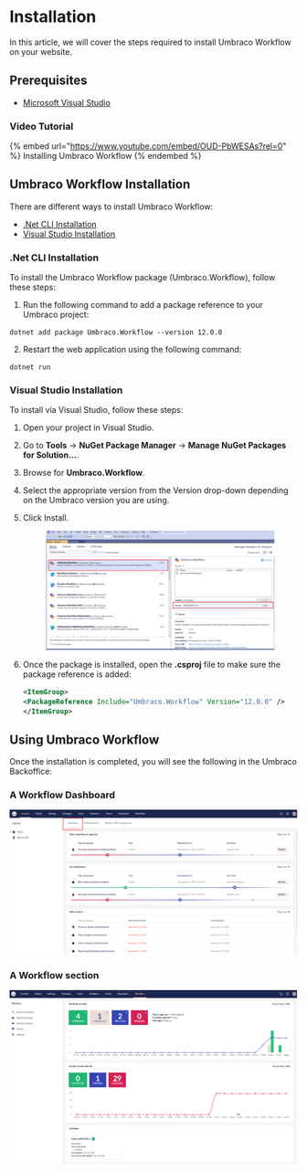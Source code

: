 # Installation

In this article, we will cover the steps required to install Umbraco Workflow on your website.

## Prerequisites

* [Microsoft Visual Studio](https://visualstudio.microsoft.com/)

### Video Tutorial

{% embed url="https://www.youtube.com/embed/OUD-PbWESAs?rel=0" %}
Installing Umbraco Workflow
{% endembed %}

## Umbraco Workflow Installation

There are different ways to install Umbraco Workflow:

* [.Net CLI Installation](installing-workflow.md#net-cli-installation)
* [Visual Studio Installation](installing-workflow.md#visual-studio-installation)

### .Net CLI Installation

To install the Umbraco Workflow package (Umbraco.Workflow), follow these steps:

1.  Run the following command to add a package reference to your Umbraco project:

```
dotnet add package Umbraco.Workflow --version 12.0.0
```

2.  Restart the web application using the following command:

```
dotnet run
```

### Visual Studio Installation

To install via Visual Studio, follow these steps:

1. Open your project in Visual Studio.
2. Go to **Tools** -> **NuGet Package Manager** -> **Manage NuGet Packages for Solution...**.
3. Browse for **Umbraco.Workflow**.
4. Select the appropriate version from the Version drop-down depending on the Umbraco version you are using.
5.  Click Install.

    <figure><img src="../../10/umbraco-workflow/images/VS_Installation.png" alt=""><figcaption></figcaption></figure>
6.  Once the package is installed, open the **.csproj** file to make sure the package reference is added:

    ```xml
    <ItemGroup>
    <PackageReference Include="Umbraco.Workflow" Version="12.0.0" />
    </ItemGroup>
    ```

## Using Umbraco Workflow

Once the installation is completed, you will see the following in the Umbraco Backoffice:

### A Workflow Dashboard

![Workflow dashboard](<../../10/umbraco-workflow/getting-started/images/WorkflowDashboard-ContentSection (1).png>)

### A Workflow section

![Workflow section](../../10/umbraco-workflow/images/workflow-section.png)
